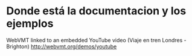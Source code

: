 # Donde está la documentacion y los ejemplos


WebVMT linked to an embedded YouTube video (Viaje en tren Londres - Brighton)
http://webvmt.org/demos/youtube
